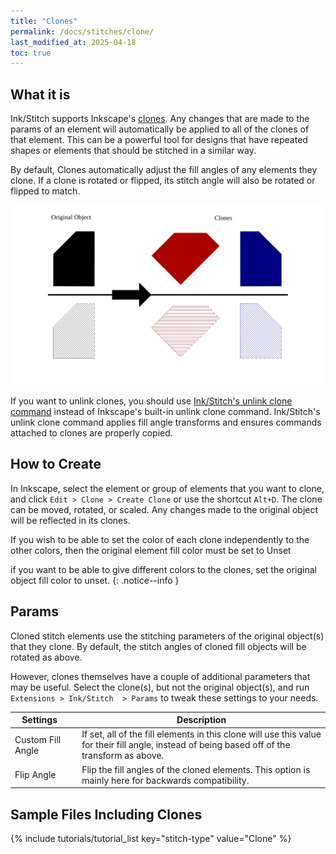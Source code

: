 ```yaml
---
title: "Clones"
permalink: /docs/stitches/clone/
last_modified_at: 2025-04-18
toc: true
---
```

## What it is

Ink/Stitch supports Inkscape's [clones](https://inkscape-manuals.readthedocs.io/en/latest/cloning-objects.html).
Any changes that are made to the params of an element will automatically be applied to all of the clones of that element.
This can be a powerful tool for designs that have repeated shapes or elements that should be stitched in a similar way.

By default, Clones automatically adjust the fill angles of any elements they clone.
If a clone is rotated or flipped, its stitch angle will also be rotated or flipped to match.

![Clone fill angle example](/assets/images/docs/clone-fill-angle.svg)

If you want to unlink clones, you should use [Ink/Stitch's unlink clone command](/docs/edit/#unlink-clone) instead of Inkscape's built-in unlink clone command.
Ink/Stitch's unlink clone command applies fill angle transforms and ensures commands attached to clones are properly copied.

## How to Create

In Inkscape, select the element or group of elements that you want to clone, and click `Edit > Clone > Create Clone` or use the shortcut `Alt+D`.
The clone can be moved, rotated, or scaled. Any changes made to the original object will be reflected in its clones.

If you wish to be able to set the color of each clone independently to the other  colors, then the original element fill color must be set to Unset

if you want to be able to give different colors to the clones, set the original object  fill color to unset.
 {: .notice--info }

## Params

Cloned stitch elements use the stitching parameters of the original object(s) that they clone. 
By default, the stitch angles of cloned fill objects will be rotated as above.

However, clones themselves have a couple of additional parameters that may be useful.
Select the clone(s), but not the original object(s), and run `Extensions > Ink/Stitch  > Params` to tweak these settings to your needs.


Settings||Description
---|---|---
Custom Fill Angle||If set, all of the fill elements in this clone will use this value for their fill angle, instead of being based off of the transform as above.
Flip Angle||Flip the fill angles of the cloned elements. This option is mainly here for backwards compatibility.


## Sample Files Including Clones

{% include tutorials/tutorial_list key="stitch-type" value="Clone" %}
